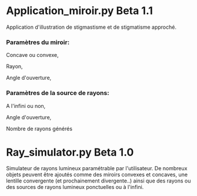 # Application_miroir.py **Beta 1.1**
Application d'illustration de stigmastisme et de stigmatisme approché.

### Paramètres du miroir:
Concave ou convexe,

Rayon,

Angle d'ouverture,


### Paramètres de la source de rayons:
A l'infini ou non,

Angle d'ouverture,

Nombre de rayons générés


# Ray_simulator.py **Beta 1.0**
Simulateur de rayons lumineux paramétrable par l'utilisateur. De nombreux objets peuvent être ajoutés comme des miroirs convexes et concaves, une lentille convergente (et prochainement divergente..) ainsi que des rayons ou des sources de rayons lumineux ponctuelles ou à l'infini.
